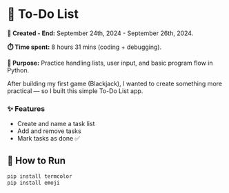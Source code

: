 # 📝 To-Do List 

**📆 Created - End:** September 24th, 2024 - September 26th, 2024.

**⏱️ Time spent:** 8 hours 31 mins (coding + debugging).

**🧠 Purpose:** Practice handling lists, user input, and basic program flow in Python. 

After building my first game (Blackjack), I wanted to create something more practical —  so I built this simple To-Do List app.

### ✨ Features
- Create and name a task list
- Add and remove tasks
- Mark tasks as done ✅


## 🧩 How to Run
```bash
pip install termcolor
pip install emoji

